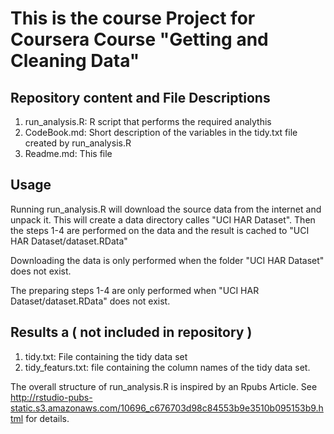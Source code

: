 # This is the course Project for Coursera Course "Getting and Cleaning Data"

## Repository content and File Descriptions 

1. run_analysis.R:  R script that performs the required analythis
2. CodeBook.md:  Short description of the variables in the tidy.txt file created by run_analysis.R
3. Readme.md: This file

## Usage

Running run_analysis.R will download the source data from the internet and unpack it. This will create a data directory calles "UCI HAR Dataset".
Then the steps 1-4 are performed on the data and the result is cached to "UCI HAR Dataset/dataset.RData"

Downloading the data is only performed when the folder "UCI HAR Dataset" does not exist.

The preparing steps 1-4 are only performed when "UCI HAR Dataset/dataset.RData" does not exist.

## Results a ( not included in repository )

1. tidy.txt: File containing the tidy data set
2. tidy_featurs.txt: file containing the column names of the tidy data set.

The overall structure of run_analysis.R is inspired by an Rpubs Article. See http://rstudio-pubs-static.s3.amazonaws.com/10696_c676703d98c84553b9e3510b095153b9.html for details.



